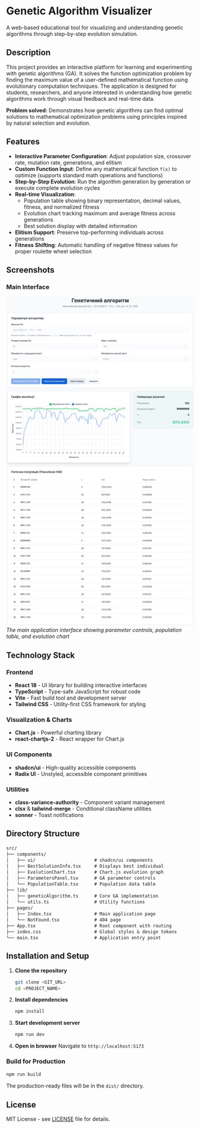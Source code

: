 # Genetic Algorithm Visualizer

A web-based educational tool for visualizing and understanding genetic algorithms through step-by-step evolution simulation.

## Description

This project provides an interactive platform for learning and experimenting with genetic algorithms (GA). It solves the function optimization problem by finding the maximum value of a user-defined mathematical function using evolutionary computation techniques. The application is designed for students, researchers, and anyone interested in understanding how genetic algorithms work through visual feedback and real-time data.

**Problem solved:** Demonstrates how genetic algorithms can find optimal solutions to mathematical optimization problems using principles inspired by natural selection and evolution.

## Features

- **Interactive Parameter Configuration**: Adjust population size, crossover rate, mutation rate, generations, and elitism
- **Custom Function Input**: Define any mathematical function `f(x)` to optimize (supports standard math operations and functions)
- **Step-by-Step Evolution**: Run the algorithm generation by generation or execute complete evolution cycles
- **Real-time Visualization**: 
  - Population table showing binary representation, decimal values, fitness, and normalized fitness
  - Evolution chart tracking maximum and average fitness across generations
  - Best solution display with detailed information
- **Elitism Support**: Preserve top-performing individuals across generations
- **Fitness Shifting**: Automatic handling of negative fitness values for proper roulette wheel selection

## Screenshots

### Main Interface
![Main Interface](./public/screenshots/main-interface.png)
*The main application interface showing parameter controls, population table, and evolution chart*

## Technology Stack

### Frontend
- **React 18** - UI library for building interactive interfaces
- **TypeScript** - Type-safe JavaScript for robust code
- **Vite** - Fast build tool and development server
- **Tailwind CSS** - Utility-first CSS framework for styling

### Visualization & Charts
- **Chart.js** - Powerful charting library
- **react-chartjs-2** - React wrapper for Chart.js

### UI Components
- **shadcn/ui** - High-quality accessible components
- **Radix UI** - Unstyled, accessible component primitives

### Utilities
- **class-variance-authority** - Component variant management
- **clsx** & **tailwind-merge** - Conditional className utilities
- **sonner** - Toast notifications

## Directory Structure

```
src/
├── components/
│   ├── ui/                      # shadcn/ui components
│   ├── BestSolutionInfo.tsx     # Displays best individual
│   ├── EvolutionChart.tsx       # Chart.js evolution graph
│   ├── ParametersPanel.tsx      # GA parameter controls
│   └── PopulationTable.tsx      # Population data table
├── lib/
│   ├── geneticAlgorithm.ts      # Core GA implementation
│   └── utils.ts                 # Utility functions
├── pages/
│   ├── Index.tsx                # Main application page
│   └── NotFound.tsx             # 404 page
├── App.tsx                      # Root component with routing
├── index.css                    # Global styles & design tokens
└── main.tsx                     # Application entry point
```

## Installation and Setup

1. **Clone the repository**
   ```bash
   git clone <GIT_URL>
   cd <PROJECT_NAME>
   ```

2. **Install dependencies**
   ```bash
   npm install
   ```

3. **Start development server**
   ```bash
   npm run dev
   ```

4. **Open in browser**
   Navigate to `http://localhost:5173`

### Build for Production

```bash
npm run build
```

The production-ready files will be in the `dist/` directory.

## License

MIT License - see [LICENSE](LICENSE) file for details.
